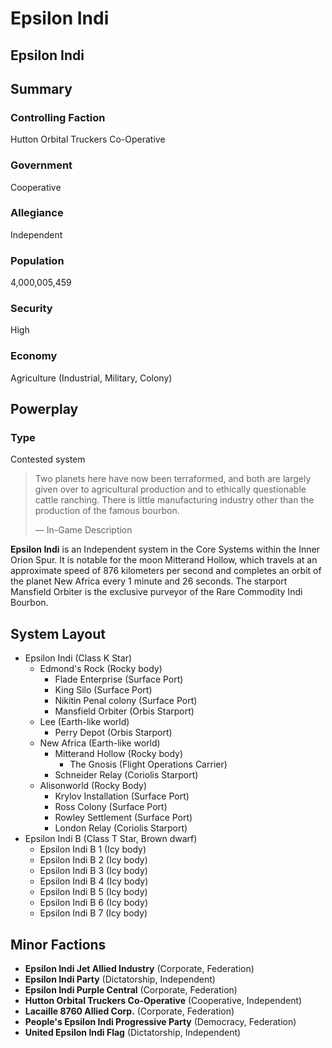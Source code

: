 # Epsilon Indi
## Epsilon Indi

		

## Summary

### Controlling Faction

Hutton Orbital Truckers Co-Operative

### Government

Cooperative

### Allegiance

Independent

### Population

4,000,005,459

### Security

High

### Economy

Agriculture (Industrial, Military, Colony)

## Powerplay

### Type

Contested system

> 
> 
> Two planets here have now been terraformed, and both are largely given over to agricultural production and to ethically questionable cattle ranching. There is little manufacturing industry other than the production of the famous bourbon.
> 
> 
> — In-Game Description
> 

**Epsilon Indi** is an Independent system in the Core Systems within the Inner Orion Spur. It is notable for the moon Mitterand Hollow, which travels at an approximate speed of 876 kilometers per second and completes an orbit of the planet New Africa every 1 minute and 26 seconds. The starport Mansfield Orbiter is the exclusive purveyor of the Rare Commodity Indi Bourbon.

## System Layout

- Epsilon Indi (Class K Star)
    - Edmond's Rock (Rocky body)
        - Flade Enterprise (Surface Port)
        - King Silo (Surface Port)
        - Nikitin Penal colony (Surface Port)
        - Mansfield Orbiter (Orbis Starport)
    - Lee (Earth-like world)
        - Perry Depot (Orbis Starport)
    - New Africa (Earth-like world)
        - Mitterand Hollow (Rocky body)
            - The Gnosis (Flight Operations Carrier)
        - Schneider Relay (Coriolis Starport)
    - Alisonworld (Rocky Body)
        - Krylov Installation (Surface Port)
        - Ross Colony (Surface Port)
        - Rowley Settlement (Surface Port)
        - London Relay (Coriolis Starport)
- Epsilon Indi B  (Class T Star, Brown dwarf)
    - Epsilon Indi B 1 (Icy body)
    - Epsilon Indi B 2 (Icy body)
    - Epsilon Indi B 3 (Icy body)
    - Epsilon Indi B 4 (Icy body)
    - Epsilon Indi B 5 (Icy body)
    - Epsilon Indi B 6 (Icy body)
    - Epsilon Indi B 7 (Icy body)

## Minor Factions

- **Epsilon Indi Jet Allied Industry** (Corporate, Federation)
- **Epsilon Indi Party** (Dictatorship, Independent)
- **Epsilon Indi Purple Central** (Corporate, Federation)
- **Hutton Orbital Truckers Co-Operative** (Cooperative, Independent)
- **Lacaille 8760 Allied Corp.** (Corporate, Federation)
- **People's Epsilon Indi Progressive Party** (Democracy, Federation)
- **United Epsilon Indi Flag** (Dictatorship, Independent)